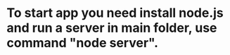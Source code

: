 # To start app you need install node.js and run a server in main folder, use command "node server".

